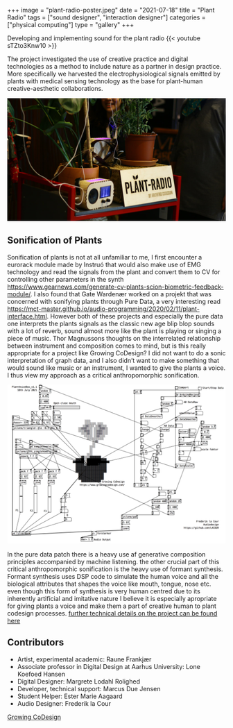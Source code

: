+++
image = "plant-radio-poster.jpeg"
date = "2021-07-18"
title = "Plant Radio"
tags = ["sound designer", "interaction designer"]
categories = ["physical computing"]
type = "gallery"
+++

Developing and implementing sound for the plant radio
{{< youtube sTZto3Knw10 >}}

<!--more-->

The project investigated the use of creative practice and digital technologies as a method to include nature as a partner in design practice. More specifically we harvested the electrophysiological signals emitted by plants with medical sensing technology as the base for plant-human creative-aesthetic collaborations.

![](plant-radio-sign.jpeg)

## Sonification of Plants
Sonification of plants is not at all unfamiliar to me, I first encounter a eurorack module made by Instruó that would also make use of EMG technology and read the signals from the plant and convert them to CV for controlling other parameters in the synth https://www.gearnews.com/generate-cv-plants-scion-biometric-feedback-module/. I also found that Gate Wardenær worked on a projekt that was concerned with sonifying plants through Pure Data, a very interesting read https://mct-master.github.io/audio-programming/2020/02/11/plant-interface.html. However both of these projects and especially the pure data one interprets the plants signals as the classic new age blip blop sounds with a lot of reverb, sound almost more like the plant is playing or singing a piece of music. Thor Magnussons thoughts on the interrelated relationship between instrument and composition comes to mind, but is this really appropriate for a project like Growing CoDesign? I did not want to do a sonic interpretation of graph data, and I also didn’t want to make something that would sound like music or an instrument, I wanted to give the plants a voice. I thus view my approach as a critical anthropomorphic sonification.

![](plantvoicebox_v1.1.png)

In the pure data patch there is a heavy use af generative composition principles accompanied by machine listening. the other crucial part of this critical anthropomorphic sonification is the heavy use of formant synthesis. Formant synthesis uses DSP code to simulate the human voice and all the biological attributes that shapes the voice like mouth, tongue, nose etc. even though this form of synthesis is very human centred due to its inherently artificial and imitative nature I believe it is especially apropriate for giving plants a voice and make them a part of creative human to plant codesign processes.
[further technical details on the project can be found here](https://github.com/L4COUR/PlantVoiceBox)

## Contributors
- Artist, experimental academic: Raune Frankjær
- Associate professor in Digital Design at Aarhus University: Lone Koefoed Hansen
- Digital Designer: Margrete Lodahl Rolighed
- Developer, technical support: Marcus Due Jensen
- Student Helper: Ester Marie Aagaard
- Audio Designer: Frederik la Cour

[Growing CoDesign](https://www.growingcodesign.com/)